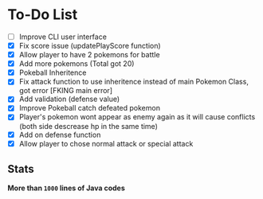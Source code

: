 # To-Do List

- [ ] Improve CLI user interface
- [x] Fix score issue (updatePlayScore function)
- [x] Allow player to have 2 pokemons for battle
- [x] Add more pokemons (Total got 20)
- [x] Pokeball Inheritence
- [x] Fix attack function to use inheritence instead of main Pokemon Class, got error [FKING main error]
- [x] Add validation (defense value)
- [x] Improve Pokeball catch defeated pokemon
- [x] Player's pokemon wont appear as enemy again as it will cause conflicts (both side descrease hp in the same time)
- [x] Add on defense function
- [x] Allow player to chose normal attack or special attack

## Stats

**More than `1000` lines of Java codes**